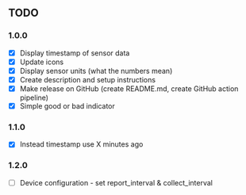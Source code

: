 
## TODO
### 1.0.0
- [x] Display timestamp of sensor data
- [x] Update icons
- [x] Display sensor units (what the numbers mean)
- [x] Create description and setup instructions
- [x] Make release on GitHub (create README.md, create GitHub action pipeline)
- [x] Simple good or bad indicator

### 1.1.0
- [x] Instead timestamp use X minutes ago

### 1.2.0
- [ ] Device configuration - set report_interval & collect_interval
